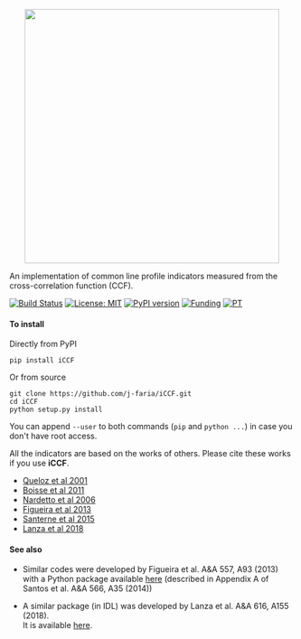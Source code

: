 <p align="center">
  <img width = "450" src="https://github.com/j-faria/iCCF/blob/master/iCCF/logo/logo.png?raw=true"/>
  <!-- <br> -->
  <!-- Line profile asymmetry indicators -->
</p>


An implementation of common line profile indicators
measured from the cross-correlation function (CCF).

[![Build Status](https://travis-ci.org/j-faria/iCCF.svg?branch=master)](https://travis-ci.org/j-faria/iCCF)
[![License: MIT](https://img.shields.io/badge/license-MIT-informational.svg)](https://opensource.org/licenses/MIT)
[![PyPI version](https://badge.fury.io/py/iCCF.svg)](https://pypi.org/project/iCCF/)
[![Funding](https://img.shields.io/badge/funding-FCT-darkgreen.svg)](https://www.fct.pt/)
[![PT](https://img.shields.io/badge/made%20in-🇵🇹-white.svg)](https://opensource.org/licenses/MIT)

#### To install 

Directly from PyPI
```
pip install iCCF
```

Or from source
```
git clone https://github.com/j-faria/iCCF.git
cd iCCF
python setup.py install 
```

You can append `--user` to both commands (`pip` and `python ...`) in case you don't have root access.


All the indicators are based on the works of others.
Please cite these works if you use **iCCF**.

  - [Queloz et al 2001](https://doi.org/10.1051/0004-6361:20011308)
  - [Boisse et al 2011](https://doi.org/10.1051/0004-6361/201014354)
  - [Nardetto et al 2006](https://doi.org/10.1051/0004-6361:20054333)
  - [Figueira et al 2013](https://www.aanda.org/articles/aa/abs/2013/09/aa20779-12/aa20779-12.html)
  - [Santerne et al 2015](https://doi.org/10.1093/mnras/stv1080)
  - [Lanza et al 2018](https://doi.org/10.1051/0004-6361/201731010)
  

#### See also

- Similar codes were developed by Figueira et al. A&A 557, A93 (2013)  
  with a Python package available [here](https://bitbucket.org/pedrofigueira/line-profile-indicators/src/master/)
  (described in Appendix A of Santos et al. A&A 566, A35 (2014))

- A similar package (in IDL) was developed by Lanza et al. A&A 616, A155 (2018).  
  It is available [here](https://www.ict.inaf.it/gitlab/antonino.lanza/HARPSN_spectral_line_profile_indicators).
